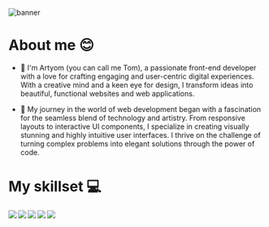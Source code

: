 <img src="https://i.ibb.co/qNCYhC3/Tom-Schlyahtin.jpg" alt="banner"></img>

# About me 😊

- 👋 I'm Artyom (you can call me Tom), a passionate front-end developer with a love for crafting engaging and user-centric digital experiences. With a creative mind and a keen eye for design, I transform ideas into beautiful, functional websites and web applications.

- 🚀 My journey in the world of web development began with a fascination for the seamless blend of technology and artistry. From responsive layouts to interactive UI components, I specialize in creating visually stunning and highly intuitive user interfaces. I thrive on the challenge of turning complex problems into elegant solutions through the power of code.

# My skillset 💻

<img src="https://img.shields.io/badge/html5-%23E34F26.svg?style=for-the-badge&logo=html5&logoColor=white" align="left"></img>
<img src="https://img.shields.io/badge/css3-%231572B6.svg?style=for-the-badge&logo=css3&logoColor=white" align="left"></img>
<img src="https://img.shields.io/badge/SASS-hotpink.svg?style=for-the-badge&logo=SASS&logoColor=white" align="left"></img>
<img src="https://img.shields.io/badge/javascript-%23323330.svg?style=for-the-badge&logo=javascript&logoColor=%23F7DF1E" align="left"></img>
<img src="https://img.shields.io/badge/react-%2320232a.svg?style=for-the-badge&logo=react&logoColor=%2361DAFB"></img>
